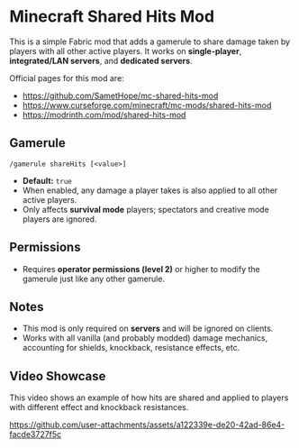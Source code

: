 # Minecraft Shared Hits Mod

This is a simple Fabric mod that adds a gamerule to share damage taken by players with all other active players. It works on **single-player**, **integrated/LAN servers**, and **dedicated servers**.

Official pages for this mod are:
- https://github.com/SametHope/mc-shared-hits-mod
- https://www.curseforge.com/minecraft/mc-mods/shared-hits-mod
- https://modrinth.com/mod/shared-hits-mod

## Gamerule

```
/gamerule shareHits [<value>]
```

- **Default:** `true`
- When enabled, any damage a player takes is also applied to all other active players.
- Only affects **survival mode** players; spectators and creative mode players are ignored. 

## Permissions

- Requires **operator permissions (level 2)** or higher to modify the gamerule just like any other gamerule.

## Notes

- This mod is only required on **servers** and will be ignored on clients.
- Works with all vanilla (and probably modded) damage mechanics, accounting for shields, knockback, resistance effects, etc.

## Video Showcase

This video shows an example of how hits are shared and applied to players with different effect and knockback resistances.

https://github.com/user-attachments/assets/a122339e-de20-42ad-86e4-facde3727f5c


